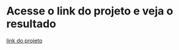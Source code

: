 # Acesse o link do projeto e veja o resultado

[link do projeto](https://mathzinxss.github.io/myWorks/myProjects/Atividades%20Guia/guia-html-css-js/ex002/)
